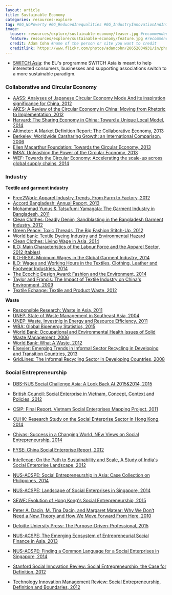 ```yaml
---
layout: article
title: Sustainable Economy
categories: resources-explore
tag: #GG_NoPoverty #GG_ReducedInequalities #GG_IndustryInnovationAndInfrastructure #GG_GenderEquality #GG_GoodHealthAndWellBeing #GG_DecentWorkAndEconomicGrowth #GG_PeaceAndJusticeStrongInstitutions #GG_ResponsibleConsumptionAndProduction #GG_SustainableCitiesAndCommunities 
image:
  teaser: resources/explore/sustainable-economy/teaser.jpg #recommended 400x250
  feature: resources/explore/sustainable-economy/feature.jpg #recommended 1024x256
  credit: Adam Cohn #name of the person or site you want to credit
  creditlink: https://www.flickr.com/photos/adamcohn/20652034931/in/photolist-dUSc9a-dSZe91-irAkkU-iujUXu-e1Scwa-xsX5tM-7CmMwe-aWRuUv-82qW6p-adRCJo-9nJT9A-8X1Typ-qxzzJB #url to their site or licensing
---
```


+ [SWITCH Asia](http://www.switch-asia.eu/): the EU's programme SWITCH Asia is meant to help interested consumers, businesses and supporting associations switch to a more sustainable paradigm. 

<h3>Collaborative and Circular Economy</h3>

+ <a href="/resources/explore/sustainable-economy/circular-collab/AASS-circular-japanese-2012.pdf">AASS: Analyses of Japanese Circular Economy Mode And its inspiration significance for China, 2012</a>
+ <a href="/resources/explore/sustainable-economy/circular-collab/AKES-circular-china-2012.pdf">AKES: A Review of the Circular Economy in China: Moving from Rhetoric to Implementation, 2012</a>
+ <a href="/resources/explore/sustainable-economy/circular-collab/Harvard-sharing-eco-china-2014.pdf">Harvard: The Sharing Economy in China: Toward a Unique Local Model, 2014</a>
+ <a href="/resources/explore/sustainable-economy/circular-collab/Altimeter-collaborative-eco-2013.pdf">Altimeter: A Market Definition Report: The Collaborative Economy, 2013</a>
+ <a href="/resources/explore/sustainable-economy/circular-collab/Berkeley-world-carsharing-2006.pdf">Berkeley: Worldwide Carsharing Growth: an International Comparison, 2006</a>
+ <a href="/resources/explore/sustainable-economy/circular-collab/EMF-circular-eco-2013.pdf">Ellen Macarthur Foundation: Towards the Circular Economy, 2013</a>
+ <a href="/resources/explore/sustainable-economy/circular-collab/IMSA-power-circular-eco-2013.pdf">IMSA: Unleashing the Power of the Circular Economy, 2013</a>
+ <a href="/resources/explore/sustainable-economy/circular-collab/WEF-circular-eco-report-2014.pdf">WEF: Towards the Circular Economy: Accelerating the scale-up across global supply chains, 2014</a>

<h3>Industry</h3>

**Textile and garment industry**

+ <a href="/resources/explore/sustainable-economy/industry/textile/NotForSale-supply-chain-brands-2012.pdf">Free2Work: Apparel Industry Trends, From Farm to Factory, 2012</a>
+ <a href="/resources/explore/sustainable-economy/industry/textile/Accord-bangladesh-report-2013.pdf">Accord Bangladesh: Annual Report, 2013</a>
+ <a href="/resources/explore/sustainable-economy/industry/textile/IDE-garment-bangladesh-2011.pdf">Mohammad Yunus & Tatsufumi Yamagata: The Garment Industry in Bangladesh, 2011</a>
+ <a href="/resources/explore/sustainable-economy/industry/textile/CleanClothes-deadly-denim-2012.pdf">Clean Clothes: Deadly Denim, Sandblasting in the Bangladesh Garment Industry, 2012</a>
+ <a href="/resources/explore/sustainable-economy/industry/textile/GreenPeace-toxic-threads-2012.pdf">Green Peace: Toxic Threads, The Big Fashion Stitch-Up, 2012</a>
+ <a href="/resources/explore/sustainable-economy/industry/textile/WorldBank-dyeing-hazard-2011.pdf">World bank: Textile Dyeing Industry and Environmental Hazard</a>
+ <a href="/resources/explore/sustainable-economy/industry/textile/CleanClothes-living-wage-asia-2014.pdf">Clean Clothes: Living Wage in Asia, 2014</a>
+ <a href="/resources/explore/sustainable-economy/industry/textile/ILO-apparel-labour-sea-2012.pdf">ILO: Main Characteristics of the Labour Force and the Apparel Sector, 2012 (tables)</a>
+ <a href="/resources/explore/sustainable-economy/industry/textile/ILO-minwage-global-2014.pdf">ILO-RESA: Minimum Wages in the Global Garment Industry, 2014</a>
+ <a href="/resources/explore/sustainable-economy/industry/textile/ILO-workcond-textile-2014.pdf">ILO: Wages and Working Hours in the Textiles, Clothing, Leather and Footwear Industries, 2014</a>
+ <a href="/resources/explore/sustainable-economy/industry/textile/Ecochic-fashion-env-2014.pdf">The Ecochic Design Award: Fashion and the Environment, 2014</a>
+ <a href="/resources/explore/sustainable-economy/industry/textile/T&F-textile-china-env-2009.pdf">Taylor and Francis: The Impact of Textile Industry on China's Environment, 2009</a>
+ <a href="/resources/explore/sustainable-economy/industry/textile/TextileExchange-textile-waste-2012.pdf">Textile Echange: Textile and Product Waste, 2012</a>

**Waste**

+ <a href="/resources/explore/sustainable-economy/waste/J.Chin-waste-asia-2011.pdf">Responsible Research: Waste in Asia, 2011</a>
+ <a href="/resources/explore/sustainable-economy/waste/UNEP-state-sea-2004.pdf">UNEP: State of Waste Management in Southeast Asia, 2004</a>
+ <a href="/resources/explore/sustainable-economy/waste/UNEP-waste-2011.pdf">UNEP: Waste, Investnig in Energy and Resource Efficiency, 2011</a>
+ <a href="/resources/explore/sustainable-economy/waste/WBA-bioenergy-stats-2015.pdf">WBA: Global Bioenergy Statistics, 2015</a>
+ <a href="/resources/explore/sustainable-economy/waste/WorldBank-env-health-swm-2006.pdf">World Bank: Occupational and Environmental Health Issues of Solid Waste Management, 2006</a>
+ <a href="/resources/explore/sustainable-economy/waste/WorldBank-what-a-waste-2012.pdf">World Bank: What A Waste, 2012</a>
+ <a href="/resources/explore/sustainable-economy/waste/Elsevier-trends-informal-2013.pdf">Elsevier: Emerging Trends in Informal Sector Recycling in Developing and Transition Countries, 2013</a>
+ <a href="/resources/explore/sustainable-economy/waste/PPIAF-informal-developing-2008.pdf">GridLines: The Informal Recycling Sector in Developing Countries, 2008</a>

<h3>Social Entrepreneurship</h3>

+ <a href="/resources/explore/sustainable-economy/se/SVCAsia-challenge-snapchot-2015.pdf">DBS-NUS Social Challenge Asia: A Look Back At 2015&2014, 2015</a>
+ <a href="/resources/explore/sustainable-economy/se/BritishCouncil-vietnam-se-2012.pdf">British Council: Social Enterprise in Vietnam, Concept, Context and Policies, 2012</a>
+ <a href="/resources/explore/sustainable-economy/se/CSIP-vietnam-se-mapping-2011.pdf">CSIP: Final Report, Vietnam Social Enterprises Mapping Project, 2011</a>
+ <a href="/resources/explore/sustainable-economy/se/CUHK-se-hk-2014.pdf">CUHK: Research Study on the Social Enterprise Sector in Hong Kong, 2014</a>
+ <a href="/resources/explore/sustainable-economy/se/Chivas-success-se-2014.pdf">Chivas: Success in a Changing World, NEw Views on Social Entrepreneurship, 2014</a>
+ <a href="/resources/explore/sustainable-economy/se/FYSE-china-se-2012.pdf">FYSE: China Social Enterprise Report, 2012</a>
+ <a href="/resources/explore/sustainable-economy/se/Intellecap-india-se-2012.pdf">Intellecap: On the Path to Sustainability and Scale, A Study of India's Social Enterprise Landscape, 2012</a>
+ <a href="/resources/explore/sustainable-economy/se/NUS-philippines-se-2014.pdf">NUS-ACSPE: Social Entrepreneurship in Asia: Case Collection on Philippines, 2014</a>
+ <a href="/resources/explore/sustainable-economy/se/NUS-singapore-se-2014.pdf">NUS-ACSPE: Landscape of Social Enterprises in Singapore, 2014</a>
+ <a href="/resources/explore/sustainable-economy/se/SEWF-hk-se-evolution-2015.pdf">SEWF: Evolution of Hong Kong's Social Entrepreneurship, 2015</a>

+ <a href="/resources/explore/sustainable-economy/se/DDM-se-synthesis-2010.pdf">Peter A. Dacin, M. Tina Dacin, and Margaret Matear: Why We Don’t Need a New Theory and How We Move Forward From Here, 2010</a>
+ <a href="/resources/explore/sustainable-economy/se/Deloitte-purpose-driven-professional-2015.pdf">Deloitte Uniersity Press: The Purpose-Driven-Professional, 2015</a>
+ <a href="/resources/explore/sustainable-economy/se/NUS-asia-social-finance-2013.pdf">NUS-ACSPE: The Emerging Ecosystem of Entrepreneurial Social Finance in Asia, 2013</a>
+ <a href="/resources/explore/sustainable-economy/se/NUS-singapore-language-se-2014.pdf">NUS-ACSPE: Finding a Common Language for a Social Enterprises in Singapore, 2014</a>
+ <a href="/resources/explore/sustainable-economy/se/Stanford-case-for-definition-2007.pdf">Stanford Social Innovation Review: Social Entrepreneurship, the Case for Definition, 2012</a>
+ <a href="/resources/explore/sustainable-economy/se/TIM-se-def-boundaries-2012.pdf">Technology Innovation Management Review: Social Entrepreneurship, Definition and Boundaries, 2012</a>
